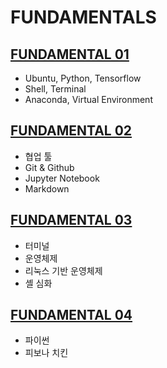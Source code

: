 # FUNDAMENTALS

## [FUNDAMENTAL 01](01.md)
- Ubuntu, Python, Tensorflow
- Shell, Terminal
- Anaconda, Virtual Environment

## [FUNDAMENTAL 02](02.md)
- 협업 툴
- Git & Github
- Jupyter Notebook
- Markdown

## [FUNDAMENTAL 03](03.md)
- 터미널
- 운영체제
- 리눅스 기반 운영체제
- 셸 심화

## [FUNDAMENTAL 04](04.md)
- 파이썬
- 피보나 치킨